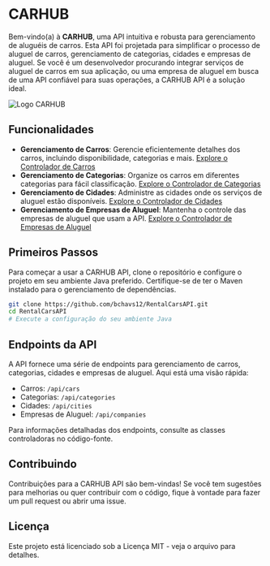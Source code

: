 # CARHUB

Bem-vindo(a) à **CARHUB**, uma API intuitiva e robusta para gerenciamento de aluguéis de carros. Esta API foi projetada para simplificar o processo de aluguel de carros, gerenciamento de categorias, cidades e empresas de aluguel. Se você é um desenvolvedor procurando integrar serviços de aluguel de carros em sua aplicação, ou uma empresa de aluguel em busca de uma API confiável para suas operações, a CARHUB API é a solução ideal.

![Logo CARHUB](https://imgur.com/KfIbWTu.png)

## Funcionalidades

- **Gerenciamento de Carros**: Gerencie eficientemente detalhes dos carros, incluindo disponibilidade, categorias e mais. [Explore o Controlador de Carros](https://github.com/bchavs12/RentalCarsAPI/blob/main/src/main/java/com/example/RentalCars/controller/CarController.java)
- **Gerenciamento de Categorias**: Organize os carros em diferentes categorias para fácil classificação. [Explore o Controlador de Categorias](https://github.com/bchavs12/RentalCarsAPI/blob/main/src/main/java/com/example/RentalCars/controller/CategoryController.java)
- **Gerenciamento de Cidades**: Administre as cidades onde os serviços de aluguel estão disponíveis. [Explore o Controlador de Cidades](https://github.com/bchavs12/RentalCarsAPI/blob/main/src/main/java/com/example/RentalCars/controller/CityController.java)
- **Gerenciamento de Empresas de Aluguel**: Mantenha o controle das empresas de aluguel que usam a API. [Explore o Controlador de Empresas de Aluguel](https://github.com/bchavs12/RentalCarsAPI/blob/main/src/main/java/com/example/RentalCars/controller/RentalCompanyController.java)

## Primeiros Passos

Para começar a usar a CARHUB API, clone o repositório e configure o projeto em seu ambiente Java preferido. Certifique-se de ter o Maven instalado para o gerenciamento de dependências.

```bash
git clone https://github.com/bchavs12/RentalCarsAPI.git
cd RentalCarsAPI
# Execute a configuração do seu ambiente Java
```
## Endpoints da API

A API fornece uma série de endpoints para gerenciamento de carros, categorias, cidades e empresas de aluguel. Aqui está uma visão rápida:

- Carros: `/api/cars`
- Categorias: `/api/categories`
- Cidades: `/api/cities`
- Empresas de Aluguel: `/api/companies`

Para informações detalhadas dos endpoints, consulte as classes controladoras no código-fonte.

## Contribuindo

Contribuições para a CARHUB API são bem-vindas! Se você tem sugestões para melhorias ou quer contribuir com o código, fique à vontade para fazer um pull request ou abrir uma issue.

## Licença

Este projeto está licenciado sob a Licença MIT - veja o arquivo para detalhes.
